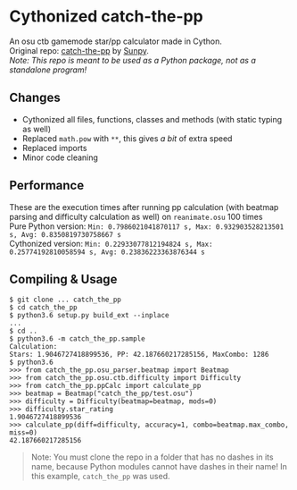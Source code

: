 # Cythonized catch-the-pp
An osu ctb gamemode star/pp calculator made in Cython.  
Original repo: [catch-the-pp](https://github.com/osufx/catch-the-pp) by [Sunpy](https://github.com/EmilySunpy).  
*Note: This repo is meant to be used as a Python package, not as a standalone program!*

## Changes
- Cythonized all files, functions, classes and methods (with static typing as well)
- Replaced `math.pow` with `**`, this gives _a bit_ of extra speed
- Replaced imports
- Minor code cleaning

## Performance
These are the execution times after running pp calculation (with beatmap parsing and difficulty calculation as well) on `reanimate.osu` 100 times  
Pure Python version: `Min: 0.7986021041870117 s, Max: 0.932903528213501 s, Avg: 0.8350819730758667 s`  
Cythonized version: `Min: 0.22933077812194824 s, Max: 0.25774192810058594 s, Avg: 0.23836223363876344 s`


## Compiling & Usage
```
$ git clone ... catch_the_pp
$ cd catch_the_pp
$ python3.6 setup.py build_ext --inplace
...
$ cd ..
$ python3.6 -m catch_the_pp.sample
Calculation:
Stars: 1.9046727418899536, PP: 42.187660217285156, MaxCombo: 1286
$ python3.6
>>> from catch_the_pp.osu_parser.beatmap import Beatmap
>>> from catch_the_pp.osu.ctb.difficulty import Difficulty
>>> from catch_the_pp.ppCalc import calculate_pp
>>> beatmap = Beatmap("catch_the_pp/test.osu")
>>> difficulty = Difficulty(beatmap=beatmap, mods=0)
>>> difficulty.star_rating
1.9046727418899536
>>> calculate_pp(diff=difficulty, accuracy=1, combo=beatmap.max_combo, miss=0)
42.187660217285156
```
> Note: You must clone the repo in a folder that has no dashes in its name, because Python modules cannot have dashes in their name! In this example, `catch_the_pp` was used.